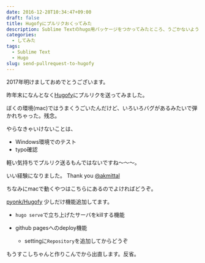 ```yaml
---
date: 2016-12-28T10:34:47+09:00
draft: false
title: Hugofyにプルリクおくってみた
description: Sublime Textのhugo用パッケージをつかってみたところ、うごかないようだったのでプルリク送ってみた。
categories:
  - してみた
tags:
  - Sublime Text
  - Hugo
slug: send-pullrequest-to-hugofy
---
```

2017年明けましておめでとうございます。

昨年末になんとなく[Hugofy](https://github.com/akmittal/Hugofy)にプルリクを送ってみました。

ぼくの環境(mac)ではうまくうごいたんだけど、いろいろバグがあるみたいで弾かれちゃった。残念。

やらなきゃいけないことは、

* Windows環境でのテスト
* typo確認

軽い気持ちでプルリク送るもんではないですね〜〜〜。

いい経験になりました。
Thank you [@akmittal](https://github.com/akmittal)



ちなみにmacで動くやつはこちらにあるのでよければどうぞ。

[pyonk/Hugofy](https://github.com/pyonk/Hugofy)
少しだけ機能追加してます。

* `hugo serve`で立ち上げたサーバをkillする機能

* github pagesへのdeploy機能
    * settingに`Repository`を追加してからどうぞ


もうすこしちゃんと作りこんでから出直します。反省。
